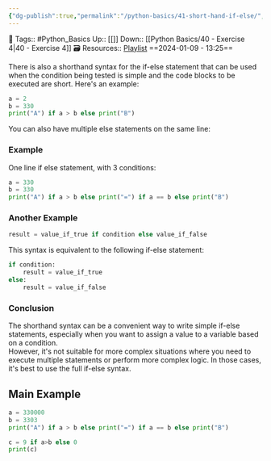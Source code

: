 ```yaml
---
{"dg-publish":true,"permalink":"/python-basics/41-short-hand-if-else/","dgPassFrontmatter":true,"noteIcon":"3","created":"2024-01-09T13:24:54.787+05:30","updated":"2024-01-09T13:27:52.200+05:30"}
---
```


🧶 Tags:: #Python_Basics 
Up:: [[]]
Down:: [[Python Basics/40 - Exercise 4\|40 - Exercise 4]]
🗃 Resources:: [Playlist](https://www.youtube.com/playlist?list=PLu0W_9lII9agwh1XjRt242xIpHhPT2llg)
==2024-01-09 - 13:25==

There is also a shorthand syntax for the if-else statement that can be used when the condition being tested is simple and the code blocks to be executed are short. Here's an example:
```python
a = 2
b = 330
print("A") if a > b else print("B")
```

You can also have multiple else statements on the same line:

### Example
One line if else statement, with 3 conditions:

```python
a = 330
b = 330
print("A") if a > b else print("=") if a == b else print("B")
```

### Another Example
```python
result = value_if_true if condition else value_if_false
```

This syntax is equivalent to the following if-else statement:
```python
if condition:
	result = value_if_true
else:
	result = value_if_false
```

### Conclusion
The shorthand syntax can be a convenient way to write simple if-else statements, especially when you want to assign a value to a variable based on a condition.  
However, it's not suitable for more complex situations where you need to execute multiple statements or perform more complex logic. In those cases, it's best to use the full if-else syntax.

## Main Example
```python
a = 330000
b = 3303
print("A") if a > b else print("=") if a == b else print("B")

c = 9 if a>b else 0
print(c)
```
